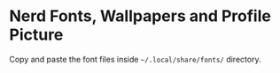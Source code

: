 # Nerd Fonts, Wallpapers and Profile Picture

Copy and paste the font files inside `~/.local/share/fonts/` directory.

